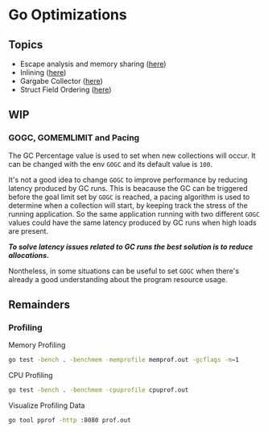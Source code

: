 # Go Optimizations

## Topics

- Escape analysis and memory sharing ([here](./escape_analysis/README.md))
- Inlining ([here](./inlining/README.md))
- Gargabe Collector ([here](./garbage_collector/README.md))
- Struct Field Ordering ([here](./struct_field_order/README.md))

## WIP

### GOGC, GOMEMLIMIT and Pacing

The GC Percentage value is used to set when new collections will occur. It can be changed with the env `GOGC` and its default value is `100`.

It's not a good idea to change `GOGC` to improve performance by reducing latency produced by GC runs. This is beacause the GC can be triggered before the goal limit set by `GOGC` is reached, a pacing algorithm is used to determine when a collection will start, by keeping track the stress of the running application. So the same application running with two different `GOGC` values could have the same latency produced by GC runs when high loads are present. 

***To solve latency issues related to GC runs the best solution is to reduce allocations.***

Nontheless, in some situations can be useful to set `GOGC` when there's already a good understanding about the program resource usage. 

## Remainders

### Profiling

Memory Profiling

```bash
go test -bench . -benchmem -memprofile memprof.out -gcflags -m=1
```

CPU Profiling

```bash
go test -bench . -benchmem -cpuprofile cpuprof.out
```

Visualize Profiling Data

```bash
go tool pprof -http :8080 prof.out
```